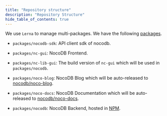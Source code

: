 ```yaml
---
title: "Repository structure"
description: "Repository Structure"
hide_table_of_contents: true
---
```


We use ``Lerna`` to manage multi-packages. We have the following [packages](https://github.com/nocodb/nocodb/tree/master/packages).

- ``packages/nocodb-sdk``: API client sdk of nocodb.

- ``packages/nc-gui``: NocoDB Frontend.

- ``packages/nc-lib-gui``: The build version of ``nc-gui`` which will be used in ``packages/nocodb``.

- ``packages/noco-blog``: NocoDB Blog which will be auto-released to [nocodb/noco-blog](https://github.com/nocodb/noco-blog).

- ``packages/noco-docs``: NocoDB Documentation which will be auto-released to [nocodb/noco-docs](https://github.com/nocodb/noco-docs).

- ``packages/nocodb``: NocoDB Backend, hosted in [NPM](https://www.npmjs.com/package/nocodb).